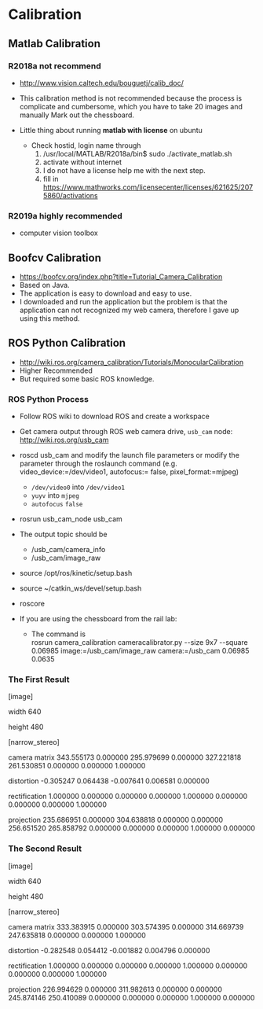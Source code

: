 # Calibration

## Matlab Calibration

### R2018a not recommend
- http://www.vision.caltech.edu/bouguetj/calib_doc/
- This calibration method is not recommended because the process is complicate and cumbersome, which you have to take 20 images and manually Mark out the chessboard.

- Little thing about running **matlab with license** on ubuntu
    - Check hostid, login name through 
        1. /usr/local/MATLAB/R2018a/bin$ sudo ./activate_matlab.sh 
        2. activate without internet    
        3. I do not have a license help me with the next step.
        4. fill in https://www.mathworks.com/licensecenter/licenses/621625/2075860/activations 

### R2019a highly recommended
- computer vision toolbox


## Boofcv Calibration
- https://boofcv.org/index.php?title=Tutorial_Camera_Calibration
- Based on Java.
- The application is easy to download and easy to use.
- I downloaded and run the application but the problem is that the application can not recognized my web camera, therefore I gave up using this method.

## ROS Python Calibration
- http://wiki.ros.org/camera_calibration/Tutorials/MonocularCalibration
- Higher Recommended
- But required some basic ROS knowledge.

### ROS Python Process
- Follow ROS wiki to download ROS and create a workspace
- Get camera output through ROS web camera drive, `usb_cam` node: http://wiki.ros.org/usb_cam
- roscd usb_cam and modify the launch file parameters or modify the parameter through the roslaunch command (e.g. video_device:=/dev/video1, autofocus:= false, pixel_format:=mjpeg)
    - `/dev/video0` into `/dev/video1`
    - `yuyv` into `mjpeg`
    -  `autofocus` `false`

- rosrun usb_cam_node usb_cam
- The output topic should be 
    - /usb_cam/camera_info
    - /usb_cam/image_raw

- source /opt/ros/kinetic/setup.bash
- source ~/catkin_ws/devel/setup.bash
- roscore
- If you are using the chessboard from the rail lab:
    - The command is       
    rosrun camera_calibration cameracalibrator.py --size 9x7 --square 0.06985 image:=/usb_cam/image_raw camera:=/usb_cam
0.06985
0.0635
### The First Result
[image]

width
640

height
480

[narrow_stereo]

camera matrix
343.555173 0.000000 295.979699
0.000000 327.221818 261.530851
0.000000 0.000000 1.000000

distortion
-0.305247 0.064438 -0.007641 0.006581 0.000000

rectification
1.000000 0.000000 0.000000
0.000000 1.000000 0.000000
0.000000 0.000000 1.000000

projection
235.686951 0.000000 304.638818 0.000000
0.000000 256.651520 265.858792 0.000000
0.000000 0.000000 1.000000 0.000000

### The Second Result
[image]

width
640

height
480

[narrow_stereo]

camera matrix
333.383915 0.000000 303.574395
0.000000 314.669739 247.635818
0.000000 0.000000 1.000000

distortion
-0.282548 0.054412 -0.001882 0.004796 0.000000

rectification
1.000000 0.000000 0.000000
0.000000 1.000000 0.000000
0.000000 0.000000 1.000000

projection
226.994629 0.000000 311.982613 0.000000
0.000000 245.874146 250.410089 0.000000
0.000000 0.000000 1.000000 0.000000